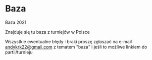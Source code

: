 # Baza
Baza 2021

Znajduje się tu baza z turniejów w Polsce

Wszystkie ewentualne błędy i braki proszę zgłaszać na e-mail andykrk22@gmail.com z tematem "baza" i jeśli to możliwe linkiem do partii/turnieju
